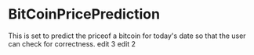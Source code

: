 # BitCoinPricePrediction
This is set to predict the priceof a bitcoin for today's date so that the user can check for correctness.
edit 3
edit 2
